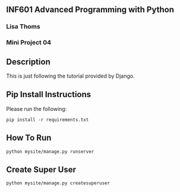 
## INF601 Advanced Programming with Python
### Lisa Thoms
### Mini Project 04


## Description
This is just following the tutorial provided by Django.

 ## Pip Install Instructions
Please run the following:
```
pip install -r requirements.txt
```

## How To Run

```
python mysite/manage.py runserver
```

## Create Super User
```
python mysite/manage.py createsuperuser
```

